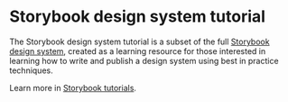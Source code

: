 # Storybook design system tutorial 
 
The Storybook design system tutorial is a subset of the full [Storybook design system](https://github.com/storybookjs/design-system/), created as a learning resource for those interested in learning how to write and publish a design system using best in practice techniques. 
 
Learn more in [Storybook tutorials](https://storybook.js.org/tutorials/). 
